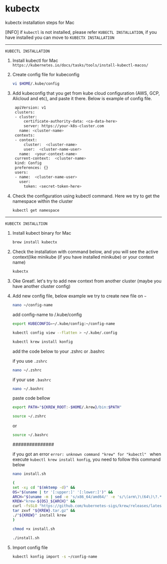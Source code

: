 # kubectx
kubectx installation steps for Mac

[INFO]   if `kubectl` is not installed, please refer `KUBECTL INSTALLATION`, if you have installed you can move to `KUBECTX INSTALLATION`

------------------------------------------------------------------

`KUBECTL INSTALLATION`


1. Install kubectl for Mac
   ```https://kubernetes.io/docs/tasks/tools/install-kubectl-macos/```
2. Create config file for kubeconfig
   
   ```bash
   vi $HOME/.kube/config
   ```

4. Add kubeconfig that you get from kube cloud configuration (AWS, GCP, Alicloud and etc), and paste it there. Below is example of config file.

   ```bash
    apiVersion: v1
    clusters:
    - cluster:
        certificate-authority-data: <ca-data-here>
        server: https://your-k8s-cluster.com
      name: <cluster-name>
    contexts:
    - context:
        cluster:  <cluster-name>
        user:  <cluster-name-user>
      name:  <your-context-name>
    current-context:  <cluster-name>
    kind: Config
    preferences: {}
    users:
    - name:  <cluster-name-user>
      user:
        token: <secret-token-here>
   
   ```
5. Check the configuration using kubectl command. Here we try to get the namespace within the cluster
   ```bash
   kubectl get namespace
   ```

------------------------------------------------------------------

`KUBECTX INSTALLTION`

1. Install kubect binary for Mac
   
   ```bash
   brew install kubectx
   ```
2. Check the installation with command below, and you will see the active context(like minikube (if you have installed minikube) or your context name)
   ```bash
   kubectx
   ```
3. Oke Great!. let's try to add new context from another cluster (maybe you have another cluster config)

4. Add new config file, below example we try to create new file on `~`
   
   ```bash
   nano ~/config-name
   ```

   add config-name to /.kube/config
   
   ```bash
   export KUBECONFIG=~/.kube/config:~/config-name
   ```

   ```bash
   kubectl config view --flatten > ~/.kube/.config
   ```

   ```bash
   kubectl krew install konfig
   ```
   add the code below to your .zshrc or .bashrc

   if you use `.zshrc`
   
   ```bash
   nano ~/.zshrc
   ```

   if your use  `.bashrc`

   ```bash
   nano ~/.bashrc
   ```
   
   paste code bellow
   
   ```bash
   export PATH="${KREW_ROOT:-$HOME/.krew}/bin:$PATH"
   ```

   ```bash
   source ~/.zshrc
   ```

   or

   ```bash
   source ~/.bashrc
   ```

   ###############
   
   if you got an error `error: unknown command "krew" for "kubectl" ` when execute `kubectl krew install konfig`, you need to follow this command below

   ```bash
   nano install.sh
   ```
   
   ```bash
   (
   set -x; cd "$(mktemp -d)" &&
   OS="$(uname | tr '[:upper:]' '[:lower:]')" &&
   ARCH="$(uname -m | sed -e 's/x86_64/amd64/' -e 's/\(arm\)\(64\)\?.*/\1\2/' -e 's/aarch64$/arm64/')" &&
   KREW="krew-${OS}_${ARCH}" &&
   curl -fsSLO "https://github.com/kubernetes-sigs/krew/releases/latest/download/${KREW}.tar.gz" &&
   tar zxvf "${KREW}.tar.gz" &&
   ./"${KREW}" install krew
   )
   ```

   ```bash
   chmod +x install.sh
   ```

   ```bash
   ./install.sh
   ```
   
6. Import config file

   ```bash
   kubectl konfig import -s ~/config-name
   ```





